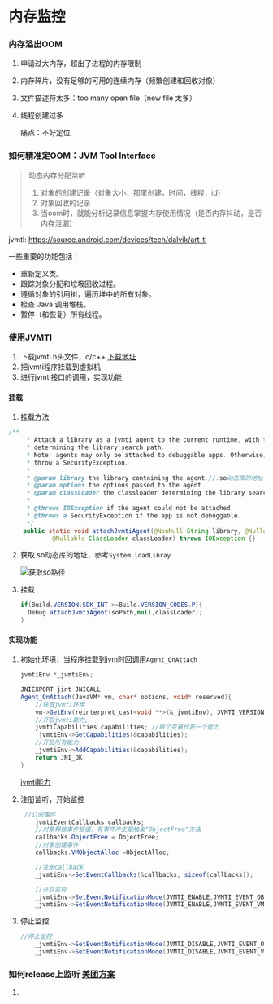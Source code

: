 # 内存监控

### 内存溢出OOM

1. 申请过大内存，超出了进程的内存限制

2. 内存碎片，没有足够的可用的连续内存（频繁创建和回收对像）

3. 文件描述符太多：too many open file（new file 太多）

4. 线程创建过多

   痛点：不好定位

### 如何精准定OOM：JVM Tool Interface

> 动态内存分配监听
>
> 1. 对象的创建记录（对象大小，那里创建，时间，线程，id）
> 2. 对象回收的记录
> 3. 当oom时，就能分析记录信息掌握内存使用情况（是否内存抖动，是否内存泄漏）

jvmtl: https://source.android.com/devices/tech/dalvik/art-ti

一些重要的功能包括：

- 重新定义类。
- 跟踪对象分配和垃圾回收过程。
- 遵循对象的引用树，遍历堆中的所有对象。
- 检查 Java 调用堆栈。
- 暂停（和恢复）所有线程。

### 使用JVMTI

1. 下载jvmti.h头文件，c/c++  [下载地址](https://cs.android.com/android/platform/superproject/+/master:art/openjdkjvmti/include/jvmti.h;l=32?q=jvmti.h&sq=&ss=android%2Fplatform%2Fsuperproject)
2. 把jvmti程序挂载到虚拟机
3. 进行jvmti接口的调用，实现功能

#### 挂载

1. 挂载方法

```java
/**
     * Attach a library as a jvmti agent to the current runtime, with the given classloader
     * determining the library search path.
     * Note: agents may only be attached to debuggable apps. Otherwise, this function will
     * throw a SecurityException.
     *
     * @param library the library containing the agent.//.so动态库的地址
     * @param options the options passed to the agent.
     * @param classLoader the classloader determining the library search path.
     *
     * @throws IOException if the agent could not be attached.
     * @throws a SecurityException if the app is not debuggable.
     */
    public static void attachJvmtiAgent(@NonNull String library, @Nullable String options,
            @Nullable ClassLoader classLoader) throws IOException {}
```

2. 获取.so动态库的地址，参考`System.loadLibray`

   ![获取so路径](/Users/linquandong/Desktop/获取so路径.png)

3. 挂载

   ```java
   if(Build.VERSION.SDK_INT >=Build.VERSION_CODES.P){
     Debug.attachJvmtiAgent(soPath,null,classLoader);
   }
   ```

#### 实现功能

1. 初始化环境，当程序挂载到jvm时回调用`Agent_OnAttach`

   ```java
   jvmtiEnv *_jvmtiEnv;
   
   JNIEXPORT jint JNICALL
   Agent_OnAttach(JavaVM* vm, char* options, void* reserved){
       //获取jvmti环境
       vm->GetEnv(reinterpret_cast<void **>(&_jvmtiEnv), JVMTI_VERSION_1_2);
       //开启jvmti能力,
       jvmtiCapabilities capabilities; //每个变量代表一个能力
       _jvmtiEnv->GetCapabilities(&capabilities);
       //开启所有能力
       _jvmtiEnv->AddCapabilities(&capabilities);
       return JNI_OK;
   }
   ```

   [jvmti能力](https://docs.oracle.com/javase/8/docs/platform/jvmti/jvmti.html#jvmtiCapabilities)

2. 注册监听，开始监控

   ```java
    //订阅事件
       jvmtiEventCallbacks callbacks;
       //对象释放事件赋值，有事件产生是触发"ObjectFree"方法
       callbacks.ObjectFree = ObjectFree;
       //对象创建事件
       callbacks.VMObjectAlloc =ObjectAlloc;
   
       //注册callback
       _jvmtiEnv->SetEventCallbacks(&callbacks, sizeof(callbacks));
   
       //开启监控
       _jvmtiEnv->SetEventNotificationMode(JVMTI_ENABLE,JVMTI_EVENT_OBJECT_FREE,NULL);
       _jvmtiEnv->SetEventNotificationMode(JVMTI_ENABLE,JVMTI_EVENT_VM_OBJECT_ALLOC,NULL);
   
   ```

3. 停止监控

   ```java
   //停止监控
       _jvmtiEnv->SetEventNotificationMode(JVMTI_DISABLE,JVMTI_EVENT_OBJECT_FREE,NULL);
       _jvmtiEnv->SetEventNotificationMode(JVMTI_DISABLE,JVMTI_EVENT_VM_OBJECT_ALLOC,NULL);
   
   ```

### 如何release上监听 [美团方案](https://tech.meituan.com/2017/07/20/android-remote-debug.html)

1. 